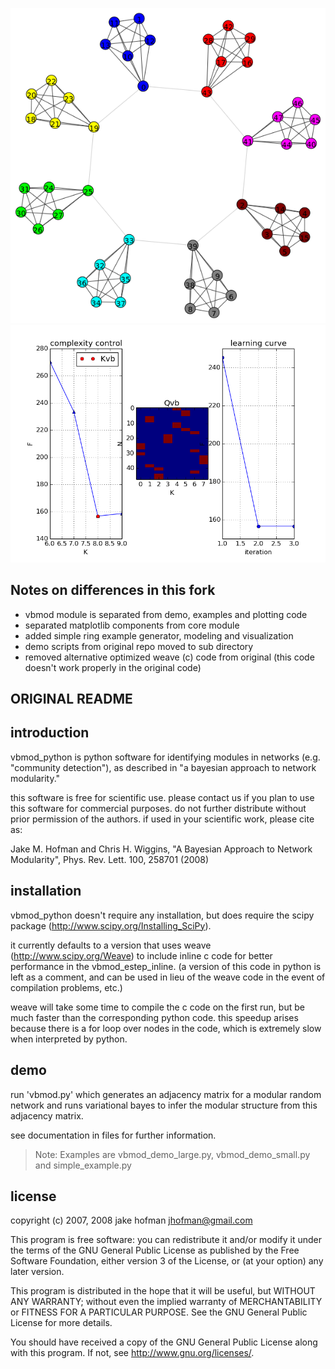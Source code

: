 ![alt text](/img/igraphrBPyAg.png "Example")
![alt text](/img/figure_1.png "Example")

Notes on differences in this fork
---------------------------------
* vbmod module is separated from demo, examples and plotting code
* separated matplotlib components from core module
* added simple ring example generator, modeling and visualization
* demo scripts from original repo moved to sub directory
* removed alternative optimized weave (c) code from original (this code doesn't work properly in the original code)


ORIGINAL README
---------------

introduction
------------
vbmod_python is python software for identifying modules in networks
(e.g. "community detection"), as described in "a bayesian approach to
network modularity."

this software is free for scientific use. please contact us if you
plan to use this software for commercial purposes. do not further
distribute without prior permission of the authors. if used in your
scientific work, please cite as:

Jake M. Hofman and Chris H. Wiggins, "A Bayesian Approach to Network
Modularity", Phys. Rev. Lett. 100, 258701 (2008) 


installation
------------
vbmod_python doesn't require any installation, but does require the
scipy package (http://www.scipy.org/Installing_SciPy). 

it currently defaults to a version that uses weave
(http://www.scipy.org/Weave) to include inline c code for better
performance in the vbmod_estep_inline. (a version of this code in
python is left as a comment, and can be used in lieu of the weave code
in the event of compilation problems, etc.)

weave will take some time to compile the c code on the first run, but
be much faster than the corresponding python code. this speedup arises
because there is a for loop over nodes in the code, which is extremely
slow when interpreted by python.


demo
----
run 'vbmod.py' which generates an adjacency matrix for a modular
random network and runs variational bayes to infer the modular
structure from this adjacency matrix.

see documentation in files for further information.

>Note: Examples are vbmod_demo_large.py, vbmod_demo_small.py and simple_example.py

license 
-------
copyright (c) 2007, 2008 jake hofman <jhofman@gmail.com>

This program is free software: you can redistribute it and/or modify
it under the terms of the GNU General Public License as published by
the Free Software Foundation, either version 3 of the License, or (at
your option) any later version.

This program is distributed in the hope that it will be useful, but
WITHOUT ANY WARRANTY; without even the implied warranty of
MERCHANTABILITY or FITNESS FOR A PARTICULAR PURPOSE.  See the GNU
General Public License for more details.

You should have received a copy of the GNU General Public License
along with this program.  If not, see <http://www.gnu.org/licenses/>.
